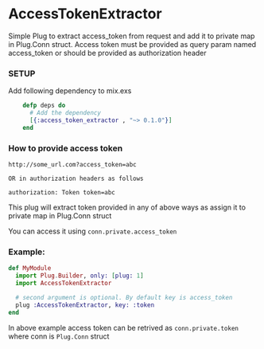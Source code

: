 # AccessTokenExtractor

Simple Plug to extract access_token from request and add it to private map in Plug.Conn struct.
Access token must be provided as query param named access_token or should be provided as authorization header

### SETUP

Add following dependency to mix.exs

```elixir
    defp deps do
      # Add the dependency
      [{:access_token_extractor , "~> 0.1.0"}]
    end
```

### How to provide access token

    http://some_url.com?access_token=abc

    OR in authorization headers as follows

    authorization: Token token=abc

This plug will extract token provided in any of above ways as assign it to private map in Plug.Conn struct

 You can access it using `conn.private.access_token`

### Example:

```elixir
def MyModule
  import Plug.Builder, only: [plug: 1]
  import AccessTokenExtractor

  # second argument is optional. By default key is access_token
  plug :AccessTokenExtractor, key: :token
end
```

In above example access token can be retrived as `conn.private.token` where conn is `Plug.Conn` struct

